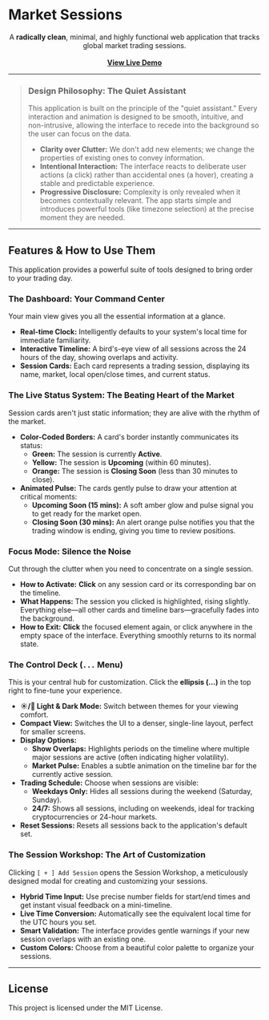 # Market Sessions

<p align="center">
  A <strong>radically clean</strong>, minimal, and highly functional web application that tracks global market trading sessions.
  <br />
  <br />
  <a href="https://sessions.app.mantus.ru" target="_blank"><strong>View Live Demo</strong></a>
</p>

---

> ### Design Philosophy: The Quiet Assistant
> This application is built on the principle of the "quiet assistant." Every interaction and animation is designed to be smooth, intuitive, and non-intrusive, allowing the interface to recede into the background so the user can focus on the data.
>
> - **Clarity over Clutter:** We don't add new elements; we change the properties of existing ones to convey information.
> - **Intentional Interaction:** The interface reacts to deliberate user actions (a click) rather than accidental ones (a hover), creating a stable and predictable experience.
> - **Progressive Disclosure:** Complexity is only revealed when it becomes contextually relevant. The app starts simple and introduces powerful tools (like timezone selection) at the precise moment they are needed.

---

## Features & How to Use Them

This application provides a powerful suite of tools designed to bring order to your trading day.

### The Dashboard: Your Command Center

Your main view gives you all the essential information at a glance.

- **Real-time Clock:** Intelligently defaults to your system's local time for immediate familiarity.
- **Interactive Timeline:** A bird's-eye view of all sessions across the 24 hours of the day, showing overlaps and activity.
- **Session Cards:** Each card represents a trading session, displaying its name, market, local open/close times, and current status.

### The Live Status System: The Beating Heart of the Market

Session cards aren't just static information; they are alive with the rhythm of the market.

- **Color-Coded Borders:** A card's border instantly communicates its status:
  - **Green:** The session is currently **Active**.
  - **Yellow:** The session is **Upcoming** (within 60 minutes).
  - **Orange:** The session is **Closing Soon** (less than 30 minutes to close).
- **Animated Pulse:** The cards gently pulse to draw your attention at critical moments:
  - **Upcoming Soon (15 mins):** A soft amber glow and pulse signal you to get ready for the market open.
  - **Closing Soon (30 mins):** An alert orange pulse notifies you that the trading window is ending, giving you time to review positions.

### Focus Mode: Silence the Noise

Cut through the clutter when you need to concentrate on a single session.

- **How to Activate:** **Click** on any session card or its corresponding bar on the timeline.
- **What Happens:** The session you clicked is highlighted, rising slightly. Everything else—all other cards and timeline bars—gracefully fades into the background.
- **How to Exit:** **Click** the focused element again, or click anywhere in the empty space of the interface. Everything smoothly returns to its normal state.

### The Control Deck (`...` Menu)

This is your central hub for customization. Click the **ellipsis (...)** in the top right to fine-tune your experience.

- **☀️/🌙 Light & Dark Mode:** Switch between themes for your viewing comfort.
- **Compact View:** Switches the UI to a denser, single-line layout, perfect for smaller screens.
- **Display Options:**
  - **Show Overlaps:** Highlights periods on the timeline where multiple major sessions are active (often indicating higher volatility).
  - **Market Pulse:** Enables a subtle animation on the timeline bar for the currently active session.
- **Trading Schedule:** Choose when sessions are visible:
  - **Weekdays Only:** Hides all sessions during the weekend (Saturday, Sunday).
  - **24/7:** Shows all sessions, including on weekends, ideal for tracking cryptocurrencies or 24-hour markets.
- **Reset Sessions:** Resets all sessions back to the application's default set.

### The Session Workshop: The Art of Customization

Clicking `[ + ] Add Session` opens the Session Workshop, a meticulously designed modal for creating and customizing your sessions.

- **Hybrid Time Input:** Use precise number fields for start/end times and get instant visual feedback on a mini-timeline.
- **Live Time Conversion:** Automatically see the equivalent local time for the UTC hours you set.
- **Smart Validation:** The interface provides gentle warnings if your new session overlaps with an existing one.
- **Custom Colors:** Choose from a beautiful color palette to organize your sessions.

---

## License

This project is licensed under the MIT License.
